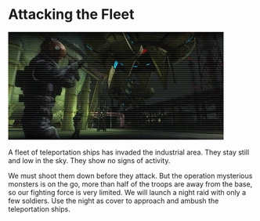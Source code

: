 # Attacking the Fleet

![Attacking the Fleet](../images/missions_thumbnails/M091.jpg)

A fleet of teleportation ships has invaded the industrial area. They stay still and low in the sky. They show no signs of activity.

We must shoot them down before they attack. But the operation mysterious monsters is on the go, more than half of the troops are away from the base, so our fighting force is very limited. We will launch a night raid with only a few soldiers.
Use the night as cover to approach and ambush the teleportation ships.
